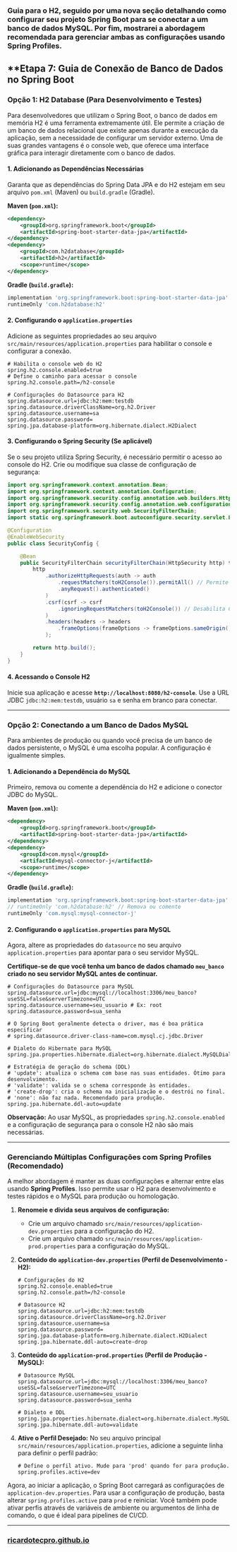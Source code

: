 ### Guia para o H2, seguido por uma nova seção detalhando como configurar seu projeto Spring Boot para se conectar a um banco de dados MySQL. Por fim, mostrarei a abordagem recomendada para gerenciar ambas as configurações usando **Spring Profiles**.

## **Etapa 7: Guia de Conexão de Banco de Dados no Spring Boot

### Opção 1: H2 Database (Para Desenvolvimento e Testes)

Para desenvolvedores que utilizam o Spring Boot, o banco de dados em memória H2 é uma ferramenta extremamente útil. Ele permite a criação de um banco de dados relacional que existe apenas durante a execução da aplicação, sem a necessidade de configurar um servidor externo. Uma de suas grandes vantagens é o console web, que oferece uma interface gráfica para interagir diretamente com o banco de dados.

#### 1\. Adicionando as Dependências Necessárias

Garanta que as dependências do Spring Data JPA e do H2 estejam em seu arquivo `pom.xml` (Maven) ou `build.gradle` (Gradle).

**Maven (`pom.xml`):**

```xml
<dependency>
    <groupId>org.springframework.boot</groupId>
    <artifactId>spring-boot-starter-data-jpa</artifactId>
</dependency>
<dependency>
    <groupId>com.h2database</groupId>
    <artifactId>h2</artifactId>
    <scope>runtime</scope>
</dependency>
```

**Gradle (`build.gradle`):**

```groovy
implementation 'org.springframework.boot:spring-boot-starter-data-jpa'
runtimeOnly 'com.h2database:h2'
```

#### 2\. Configurando o `application.properties`

Adicione as seguintes propriedades ao seu arquivo `src/main/resources/application.properties` para habilitar o console e configurar a conexão.

```properties
# Habilita o console web do H2
spring.h2.console.enabled=true
# Define o caminho para acessar o console
spring.h2.console.path=/h2-console

# Configurações do Datasource para H2
spring.datasource.url=jdbc:h2:mem:testdb
spring.datasource.driverClassName=org.h2.Driver
spring.datasource.username=sa
spring.datasource.password=
spring.jpa.database-platform=org.hibernate.dialect.H2Dialect
```

#### 3\. Configurando o Spring Security (Se aplicável)

Se o seu projeto utiliza Spring Security, é necessário permitir o acesso ao console do H2. Crie ou modifique sua classe de configuração de segurança:

```java
import org.springframework.context.annotation.Bean;
import org.springframework.context.annotation.Configuration;
import org.springframework.security.config.annotation.web.builders.HttpSecurity;
import org.springframework.security.config.annotation.web.configuration.EnableWebSecurity;
import org.springframework.security.web.SecurityFilterChain;
import static org.springframework.boot.autoconfigure.security.servlet.PathRequest.toH2Console;

@Configuration
@EnableWebSecurity
public class SecurityConfig {

    @Bean
    public SecurityFilterChain securityFilterChain(HttpSecurity http) throws Exception {
        http
            .authorizeHttpRequests(auth -> auth
                .requestMatchers(toH2Console()).permitAll() // Permite acesso ao console H2
                .anyRequest().authenticated()
            )
            .csrf(csrf -> csrf
                .ignoringRequestMatchers(toH2Console()) // Desabilita CSRF para o console H2
            )
            .headers(headers -> headers
                .frameOptions(frameOptions -> frameOptions.sameOrigin()) // Permite frames do H2
            );

        return http.build();
    }
}
```

#### 4\. Acessando o Console H2

Inicie sua aplicação e acesse **`http://localhost:8080/h2-console`**. Use a URL JDBC `jdbc:h2:mem:testdb`, usuário `sa` e senha em branco para conectar.

-----

### Opção 2: Conectando a um Banco de Dados MySQL

Para ambientes de produção ou quando você precisa de um banco de dados persistente, o MySQL é uma escolha popular. A configuração é igualmente simples.

#### 1\. Adicionando a Dependência do MySQL

Primeiro, remova ou comente a dependência do H2 e adicione o conector JDBC do MySQL.

**Maven (`pom.xml`):**

```xml
<dependency>
    <groupId>org.springframework.boot</groupId>
    <artifactId>spring-boot-starter-data-jpa</artifactId>
</dependency>
<dependency>
    <groupId>com.mysql</groupId>
    <artifactId>mysql-connector-j</artifactId>
    <scope>runtime</scope>
</dependency>
```

**Gradle (`build.gradle`):**

```groovy
implementation 'org.springframework.boot:spring-boot-starter-data-jpa'
// runtimeOnly 'com.h2database:h2' // Remova ou comente
runtimeOnly 'com.mysql:mysql-connector-j'
```

#### 2\. Configurando o `application.properties` para MySQL

Agora, altere as propriedades do `datasource` no seu arquivo `application.properties` para apontar para o seu servidor MySQL.

**Certifique-se de que você tenha um banco de dados chamado `meu_banco` criado no seu servidor MySQL antes de continuar.**

```properties
# Configurações do Datasource para MySQL
spring.datasource.url=jdbc:mysql://localhost:3306/meu_banco?useSSL=false&serverTimezone=UTC
spring.datasource.username=seu_usuario # Ex: root
spring.datasource.password=sua_senha

# O Spring Boot geralmente detecta o driver, mas é boa prática especificar
# spring.datasource.driver-class-name=com.mysql.cj.jdbc.Driver

# Dialeto do Hibernate para MySQL
spring.jpa.properties.hibernate.dialect=org.hibernate.dialect.MySQLDialect

# Estratégia de geração do schema (DDL)
# 'update': atualiza o schema com base nas suas entidades. Ótimo para desenvolvimento.
# 'validate': valida se o schema corresponde às entidades.
# 'create-drop': cria o schema na inicialização e o destrói no final.
# 'none': não faz nada. Recomendado para produção.
spring.jpa.hibernate.ddl-auto=update
```

**Observação:** Ao usar MySQL, as propriedades `spring.h2.console.enabled` e a configuração de segurança para o console H2 não são mais necessárias.

-----

### Gerenciando Múltiplas Configurações com Spring Profiles (Recomendado)

A melhor abordagem é manter as duas configurações e alternar entre elas usando **Spring Profiles**. Isso permite usar o H2 para desenvolvimento e testes rápidos e o MySQL para produção ou homologação.

1.  **Renomeie e divida seus arquivos de configuração:**

      * Crie um arquivo chamado `src/main/resources/application-dev.properties` para a configuração do H2.
      * Crie um arquivo chamado `src/main/resources/application-prod.properties` para a configuração do MySQL.

2.  **Conteúdo do `application-dev.properties` (Perfil de Desenvolvimento - H2):**

    ```properties
    # Configurações do H2
    spring.h2.console.enabled=true
    spring.h2.console.path=/h2-console

    # Datasource H2
    spring.datasource.url=jdbc:h2:mem:testdb
    spring.datasource.driverClassName=org.h2.Driver
    spring.datasource.username=sa
    spring.datasource.password=
    spring.jpa.database-platform=org.hibernate.dialect.H2Dialect
    spring.jpa.hibernate.ddl-auto=create-drop
    ```

3.  **Conteúdo do `application-prod.properties` (Perfil de Produção - MySQL):**

    ```properties
    # Datasource MySQL
    spring.datasource.url=jdbc:mysql://localhost:3306/meu_banco?useSSL=false&serverTimezone=UTC
    spring.datasource.username=seu_usuario
    spring.datasource.password=sua_senha

    # Dialeto e DDL
    spring.jpa.properties.hibernate.dialect=org.hibernate.dialect.MySQLDialect
    spring.jpa.hibernate.ddl-auto=validate
    ```

4.  **Ative o Perfil Desejado:**
    No seu arquivo principal `src/main/resources/application.properties`, adicione a seguinte linha para definir o perfil padrão:

    ```properties
    # Define o perfil ativo. Mude para 'prod' quando for para produção.
    spring.profiles.active=dev
    ```

Agora, ao iniciar a aplicação, o Spring Boot carregará as configurações de `application-dev.properties`. Para usar a configuração de produção, basta alterar `spring.profiles.active` para `prod` e reiniciar. Você também pode ativar perfis através de variáveis de ambiente ou argumentos de linha de comando, o que é ideal para pipelines de CI/CD.



---

### [ricardotecpro.github.io](https://ricardotecpro.github.io/)
